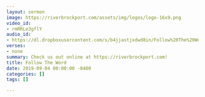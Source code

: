 ```yaml
---
layout: sermon
image: https://riverbrockport.com/assets/img/logos/logo-16x9.png
video_id:
- rmRRLe3gflY
audio_id:
- https://dl.dropboxusercontent.com/s/b4jjastjxdwd8in/Follow%20The%20Word.mp3?dl=0
verses:
- none
summary: Check us out online at https://riverbrockport.com!
title: Follow The Word
date: 2019-09-04 00:00:00 -0400
categories: []
tags: []

---
```

